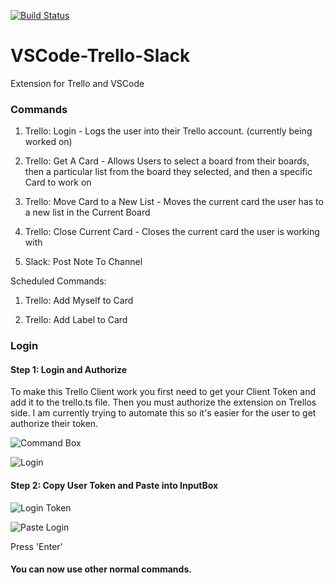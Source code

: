 [![Build Status](https://travis-ci.org/KatVHarris/VSCode-Trello.svg?branch=master)](https://travis-ci.org/KatVHarris/VSCode-Trello)

# VSCode-Trello-Slack
Extension for Trello and VSCode

### Commands
1) Trello: Login - Logs the user into their Trello account. (currently being worked on)

2) Trello: Get A Card - Allows Users to select a board from their boards, then a particular list from the board they selected, and then a specific Card to work on

3) Trello: Move Card to a New List - Moves the current card the user has to a new list in the Current Board

4) Trello: Close Current Card - Closes the current card the user is working with 

5) Slack: Post Note To Channel

Scheduled Commands:

1) Trello: Add Myself to Card

2) Trello: Add Label to Card


### Login
#### Step 1: Login and Authorize
To make this Trello Client work you first need to get your Client Token and add it to the trello.ts file. 
Then you must authorize the extension on Trellos side. I am currently trying to automate this so it's easier for the user to get authorize their token. 

![Command Box](https://raw.githubusercontent.com/KatVHarris/VSCode-Trello/master/trellocommandbox.png)

![Login](https://raw.githubusercontent.com/KatVHarris/VSCode-Trello/master/trellologinsite.png)

#### Step 2: Copy User Token and Paste into InputBox

![Login Token](https://raw.githubusercontent.com/KatVHarris/VSCode-Trello/master/trellologinsitetoken.png)

![Paste Login](https://raw.githubusercontent.com/KatVHarris/VSCode-Trello/master/trellopastelogin.png)

Press 'Enter'

#### You can now use other normal commands. 
